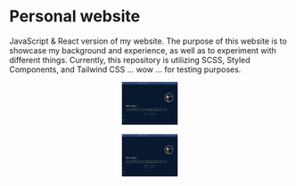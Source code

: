 # Personal website

JavaScript & React version of my website.
The purpose of this website is to showcase my background and experience, as well as to experiment with different things. Currently, this repository is utilizing SCSS, Styled Components, and Tailwind CSS ... wow ... for testing purposes.

<p align="center">
  <img width="100px" src="https://github.com/a-ringwater/adri_website/blob/20ab62d79dc54f9210b7eeba2b1b00b5b8a0bea4/Capture%20d%E2%80%99%C3%A9cran%20du%202023-08-08%2009-47-56.png" />
</p>

<p align="center">
  <img width="100px" src="https://github.com/a-ringwater/adri_website/blob/20ab62d79dc54f9210b7eeba2b1b00b5b8a0bea4/Capture%20d%E2%80%99%C3%A9cran%20du%202023-08-08%2009-47-56.png" />
</p>
